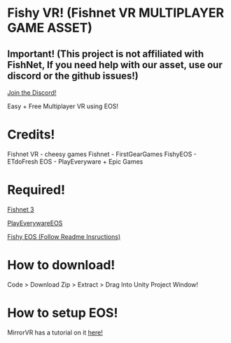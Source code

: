 # Fishy VR! (Fishnet VR MULTIPLAYER GAME ASSET)
## Important! (This project is not affiliated with FishNet, If you need help with our asset, use our discord or the github issues!)
[Join the Discord!](https://discord.gg/CMmDnkjrUc)

Easy + Free Multiplayer VR using EOS!

# Credits!

Fishnet VR - cheesy games
Fishnet - FirstGearGames
FishyEOS - ETdoFresh
EOS - PlayEveryware + Epic Games

# Required!
[Fishnet 3](https://github.com/FirstGearGames/FishNet/releases/download/3.11.18/FishNetworking.3.11.18R.unitypackage)

[PlayEverywareEOS](https://github.com/EOS-Contrib/eos_plugin_for_unity/releases)

[Fishy EOS (Follow Readme Insructions)](https://github.com/ETdoFresh/FishyEOS)

# How to download!
Code > Download Zip > Extract > Drag Into Unity Project Window!

# How to setup EOS!

MirrorVR has a tutorial on it [here!](https://github.com/MirrorVR/MirrorVR/wiki/Installation#installation-steps)
